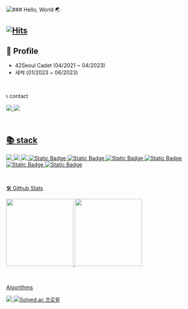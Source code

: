 ![### Hello, World 🌏
](https://capsule-render.vercel.app/api?type=waving&height=250&color=timeGradient&text=Hello%20,%20I'm%20Joo&section=header&reversal=true&animation=fadeIn&fontAlign=50&fontAlignY=45)


[![Hits](https://hits.seeyoufarm.com/api/count/incr/badge.svg?url=https%3A%2F%2Fgithub.com%2Fohdair%2Fhit-counter&count_bg=%23DDDDDD&title_bg=%2331363F&icon=twitter.svg&icon_color=%23E7E7E7&title=hits&edge_flat=false)](https://hits.seeyoufarm.com)
---
👤 Profile
---
- 42Seoul Cadet   (04/2021 ~ 04/2023)
- 새싹 (01/2023 ~ 06/2023)
<br/>

<!-- <img src="https://img.shields.io/badge/04/2021 ~-222222?label=42SEOUL&style=flat-square&logo=42&labelColor=000000&logoColor=FFFFFF"/> -->


📞 contact

<a href="mailto:ohdiar@gmail.com" target="_blank"><img src="https://img.shields.io/badge/ohdiar@gmail.com-EA4335?style=flat&logo=Gmail&logoColor=white&link=ohdiar@gmail.com"/> <a href="https://instagram.com/ro_heun" target="_blank"> <a href="https://raidho.tistory.com" target="_blank"><img src="https://img.shields.io/badge/blog-000000?&style=flat&logo=Tistory&logoColor=FFFFFF"/>


  <br/>
  
📚 stack
  ---
<img src="https://img.shields.io/badge/Swift-F05138?&style=plastic&logo=Swift&logoColor=DDDDDD"/> <img src="https://img.shields.io/badge/C-A8B9CC?&style=plastic&logo=C&logoColor=DDDDDD"/> <img src="https://img.shields.io/badge/C++-00599C?&style=plastic&logo=c%2B%2B&logoColor=DDDDDD"/> ![Static Badge](https://img.shields.io/badge/Python-%233776AB?style=plastic&logo=Python&logoColor=%23DDDDDD) ![Static Badge](https://img.shields.io/badge/Jupyter-%23F37626?style=plastic&logo=jupyter&logoColor=%23DDDDDD) ![Static Badge](https://img.shields.io/badge/scikitlearn-%23F7931E?style=plastic&logo=scikitlearn&logoColor=%23DDDDDD) ![Static Badge](https://img.shields.io/badge/mysql-%234479A1?style=plastic&logo=mysql&logoColor=%23DDDDDD) ![Static Badge](https://img.shields.io/badge/Git-%23F05032?style=plastic&logo=git&logoColor=%23DDDDDD) ![Static Badge](https://img.shields.io/badge/GitHub-%23181717?style=plastic&logo=GitHub&logoColor=%23DDDDDD)

 





  <br/>
  
  
🛠️ Github Stats
  
  <p>
  <img height="180em" src="https://github-readme-stats.vercel.app/api?username=ohdair&show_icons=true&include_all_commits=true&theme=dracula">
  <img height="180em" src="https://github-readme-stats.vercel.app/api/top-langs/?username=ohdair&layout=compact&theme=dracula">
</p>
 <br/>

Algorithms

![](https://leetcard.jacoblin.cool/ohdair?border=0&radius=20) [![Solved.ac
프로필](http://mazassumnida.wtf/api/generate_badge?boj=ohdiar)](https://solved.ac/ohdiar)
 
